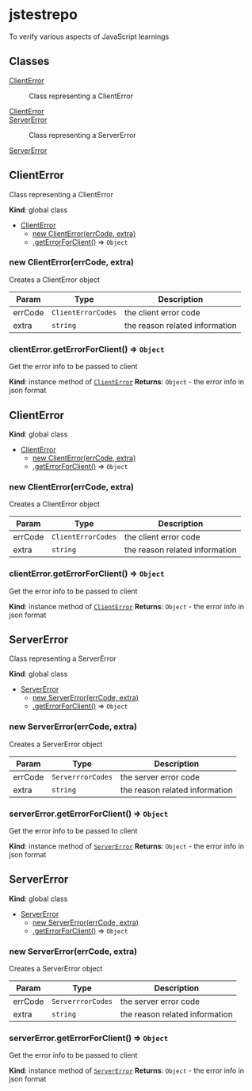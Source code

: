 # jstestrepo
To verify various aspects of JavaScript learnings

## Classes

<dl>
<dt><a href="#ClientError">ClientError</a></dt>
<dd><p>Class representing a ClientError</p>
</dd>
<dt><a href="#ClientError">ClientError</a></dt>
<dd></dd>
<dt><a href="#ServerError">ServerError</a></dt>
<dd><p>Class representing a ServerError</p>
</dd>
<dt><a href="#ServerError">ServerError</a></dt>
<dd></dd>
</dl>

<a name="ClientError"></a>

## ClientError
Class representing a ClientError

**Kind**: global class

* [ClientError](#ClientError)
    * [new ClientError(errCode, extra)](#new_ClientError_new)
    * [.getErrorForClient()](#ClientError+getErrorForClient) ⇒ <code>Object</code>

<a name="new_ClientError_new"></a>

### new ClientError(errCode, extra)
Creates a ClientError object


| Param | Type | Description |
| --- | --- | --- |
| errCode | <code>ClientErrorCodes</code> | the client error code |
| extra | <code>string</code> | the reason related information |

<a name="ClientError+getErrorForClient"></a>

### clientError.getErrorForClient() ⇒ <code>Object</code>
Get the error info to be passed to client

**Kind**: instance method of [<code>ClientError</code>](#ClientError)
**Returns**: <code>Object</code> - the error info in json format
<a name="ClientError"></a>

## ClientError
**Kind**: global class

* [ClientError](#ClientError)
    * [new ClientError(errCode, extra)](#new_ClientError_new)
    * [.getErrorForClient()](#ClientError+getErrorForClient) ⇒ <code>Object</code>

<a name="new_ClientError_new"></a>

### new ClientError(errCode, extra)
Creates a ClientError object


| Param | Type | Description |
| --- | --- | --- |
| errCode | <code>ClientErrorCodes</code> | the client error code |
| extra | <code>string</code> | the reason related information |

<a name="ClientError+getErrorForClient"></a>

### clientError.getErrorForClient() ⇒ <code>Object</code>
Get the error info to be passed to client

**Kind**: instance method of [<code>ClientError</code>](#ClientError)
**Returns**: <code>Object</code> - the error info in json format
<a name="ServerError"></a>

## ServerError
Class representing a ServerError

**Kind**: global class

* [ServerError](#ServerError)
    * [new ServerError(errCode, extra)](#new_ServerError_new)
    * [.getErrorForClient()](#ServerError+getErrorForClient) ⇒ <code>Object</code>

<a name="new_ServerError_new"></a>

### new ServerError(errCode, extra)
Creates a ServerError object


| Param | Type | Description |
| --- | --- | --- |
| errCode | <code>ServerrrorCodes</code> | the server error code |
| extra | <code>string</code> | the reason related information |

<a name="ServerError+getErrorForClient"></a>

### serverError.getErrorForClient() ⇒ <code>Object</code>
Get the error info to be passed to client

**Kind**: instance method of [<code>ServerError</code>](#ServerError)
**Returns**: <code>Object</code> - the error info in json format
<a name="ServerError"></a>

## ServerError
**Kind**: global class

* [ServerError](#ServerError)
    * [new ServerError(errCode, extra)](#new_ServerError_new)
    * [.getErrorForClient()](#ServerError+getErrorForClient) ⇒ <code>Object</code>

<a name="new_ServerError_new"></a>

### new ServerError(errCode, extra)
Creates a ServerError object


| Param | Type | Description |
| --- | --- | --- |
| errCode | <code>ServerrrorCodes</code> | the server error code |
| extra | <code>string</code> | the reason related information |

<a name="ServerError+getErrorForClient"></a>

### serverError.getErrorForClient() ⇒ <code>Object</code>
Get the error info to be passed to client

**Kind**: instance method of [<code>ServerError</code>](#ServerError)
**Returns**: <code>Object</code> - the error info in json format

